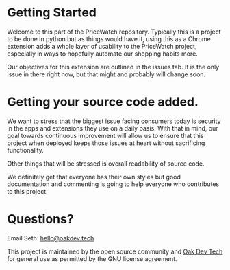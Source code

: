 # Getting Started

Welcome to this part of the PriceWatch repository. Typically this is a project to be done in python but as things would have it,
using this as a Chrome extension adds a whole layer of usability to the PriceWatch project, especially in ways to hopefully
automate our shopping habits more.

Our objectives for this extension are outlined in the issues tab. It is the only issue in there right now, but that might and 
probably will change soon.

# Getting your source code added.

We want to stress that the biggest issue facing consumers today is security in the apps and extensions they use on a daily basis.
With that in mind, our goal towards continuous improvement will allow us to ensure that this project when deployed keeps
those issues at heart without sacrificing functionality.

Other things that will be stressed is overall readability of source code. 

We definitely get that everyone has their own styles but good documentation and commenting is going to help everyone who contributes to
this project.

# Questions?

Email Seth: hello@oakdev.tech

This project is maintained by the open source community and <a href="https://oakdev.tech">Oak Dev Tech</a> for general use as permitted by the GNU license agreement.
